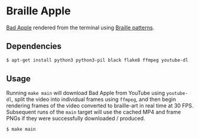 # Braille Apple

[Bad Apple](https://www.youtube.com/watch?v=FtutLA63Cp8) rendered from the
terminal using [Braille patterns](https://en.wikipedia.org/wiki/Braille_Patterns).


## Dependencies
```sh
$ apt-get install python3 python3-pil black flake8 ffmpeg youtube-dl
```

## Usage
Running `make main` will download Bad Apple from YouTube using `youtube-dl`,
split the video into individual frames using `ffmpeg`, and then begin rendering
frames of the video converted to braille-art in real time at 30 FPS. Subsequent
runs of the `main` target will use the cached MP4 and frame PNGs if they were
successfully downloaded / produced.

```sh
$ make main
```
